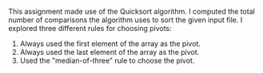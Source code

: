 This assignment made use of the Quicksort algorithm.
I computed the total number of comparisons the algorithm uses to sort the given input file.
I explored three different rules for choosing pivots:
  1. Always used the first element of the array as the pivot.
  2. Always used the last element of the array as the pivot.
  3. Used the "median-of-three" rule to choose the pivot.